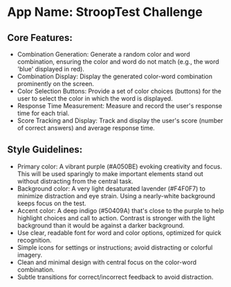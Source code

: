 # **App Name**: StroopTest Challenge

## Core Features:

- Combination Generation: Generate a random color and word combination, ensuring the color and word do not match (e.g., the word 'blue' displayed in red).
- Combination Display: Display the generated color-word combination prominently on the screen.
- Color Selection Buttons: Provide a set of color choices (buttons) for the user to select the color in which the word is displayed.
- Response Time Measurement: Measure and record the user's response time for each trial.
- Score Tracking and Display: Track and display the user's score (number of correct answers) and average response time.

## Style Guidelines:

- Primary color: A vibrant purple (#A050BE) evoking creativity and focus. This will be used sparingly to make important elements stand out without distracting from the central task.
- Background color: A very light desaturated lavender (#F4F0F7) to minimize distraction and eye strain. Using a nearly-white background keeps focus on the test.
- Accent color: A deep indigo (#50409A) that's close to the purple to help highlight choices and call to action. Contrast is stronger with the light background than it would be against a darker background.
- Use clear, readable font for word and color options, optimized for quick recognition.
- Simple icons for settings or instructions; avoid distracting or colorful imagery.
- Clean and minimal design with central focus on the color-word combination.
- Subtle transitions for correct/incorrect feedback to avoid distraction.